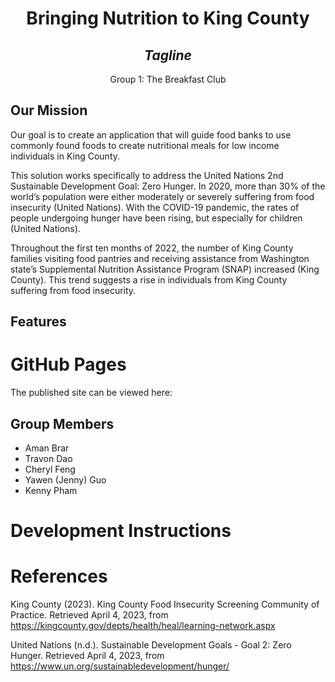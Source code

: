 <h1 align="center">Bringing Nutrition to King County</h1>

<h2 align="center"><em>Tagline</em></h2>

<p align="center">Group 1: The Breakfast Club</p>

<h2>Our Mission</h2>

Our goal is to create an application that will guide food banks to use commonly found foods to create nutritional meals for low income individuals in King County.

This solution works specifically to address the United Nations 2nd Sustainable Development Goal: Zero Hunger. In 2020, more than 30% of the world’s population were either moderately or severely suffering from food insecurity (United Nations). With the COVID-19 pandemic, the rates of people undergoing hunger have been rising, but especially for children (United Nations). 

Throughout the first ten months of 2022, the number of King County families visiting food pantries and receiving assistance from Washington state’s Supplemental Nutrition Assistance Program (SNAP) increased (King County). This trend suggests a rise in individuals from King County suffering from food insecurity. 

## Features

# GitHub Pages
The published site can be viewed here: 

## Group Members
* Aman Brar
* Travon Dao
* Cheryl Feng
* Yawen (Jenny) Guo
* Kenny Pham

# Development Instructions

# References
King County (2023). King County Food Insecurity Screening Community of Practice. Retrieved April 4, 2023, from https://kingcounty.gov/depts/health/heal/learning-network.aspx

United Nations (n.d.). Sustainable Development Goals - Goal 2: Zero Hunger. Retrieved April 4, 2023, from https://www.un.org/sustainabledevelopment/hunger/

